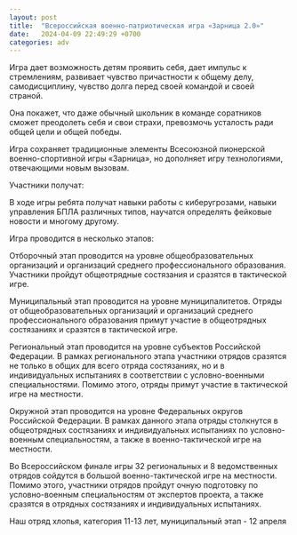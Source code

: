 ```yaml
---
layout: post
title:  "Всероссийская военно-патриотическая игра «Зарница 2.0»"
date:   2024-04-09 22:49:29 +0700
categories: adv
---
```


Игра дает возможность детям проявить себя, дает импульс к стремлениям, развивает чувство причастности к общему делу, самодисциплину, чувство долга перед своей командой и своей страной.

 

Она покажет, что даже обычный школьник в команде соратников сможет преодолеть себя и свои страхи, превозмочь усталость ради общей цели и общей победы.

 

Игра сохраняет традиционные элементы Всесоюзной пионерской военно-спортивной игры «Зарница», но дополняет игру технологиями, отвечающими новым вызовам.

 

Участники получат: 

В ходе игры ребята получат навыки работы с киберугрозами, навыки управления БПЛА различных типов, научатся определять фейковые новости и многому другому.

Игра проводится в несколько этапов:

Отборочный этап проводится на уровне общеобразовательных организаций и организаций среднего профессионального образования. Участники пройдут общеотрядные состязания и сразятся в тактической игре.

 

Муниципальный этап проводится на уровне муниципалитетов. Отряды от общеобразовательных организаций и организаций среднего профессионального образования примут участие в общеотрядных состязаниях и сразятся в тактической игре.

 

Региональный этап проводится на уровне субъектов Российской Федерации. В рамках регионального этапа участники отрядов сразятся не только в общих для всего отряда состязаниях, но и в индивидуальных испытаниях в соответствии с условно-военными специальностями. Помимо этого, отряды примут участие в тактической игре на местности.

 

Окружной этап проводится на уровне Федеральных округов Российской Федерации. В рамках данного этапа отряды столкнутся в общеотрядных состязаниях и индивидуальных испытаниях по условно-военным специальностям, а также в военно-тактической игре на местности.

 

Во Всероссийском финале игры 32 региональных и 8 ведомственных отрядов сойдутся в большой военно-тактической игре на местности. Помимо этого, участники отрядов пройдут очную подготовку по условно-военным специальностям от экспертов проекта, а также сразятся в отрядных состязаниях и индивидуальных испытаниях.

Наш отряд хлопья, категория 11-13 лет, муниципальный этап - 12 апреля